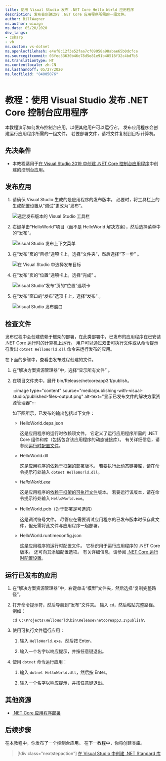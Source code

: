 ```yaml
---
title: 使用 Visual Studio 发布 .NET Core Hello World 应用程序
description: 发布会创建运行 .NET Core 应用程序所需的一组文件。
author: BillWagner
ms.author: wiwagn
ms.date: 05/20/2020
dev_langs:
- csharp
- vb
ms.custom: vs-dotnet
ms.openlocfilehash: e4ef8c12f3e52faa7cf09058a98abae65b0dcfce
ms.sourcegitcommit: 03fec33630b46e78d5e81e91b40518f32c4bd7b5
ms.translationtype: HT
ms.contentlocale: zh-CN
ms.lasthandoff: 05/27/2020
ms.locfileid: "84005076"
---
```

# <a name="tutorial-publish-a-net-core-console-application-with-visual-studio"></a>教程：使用 Visual Studio 发布 .NET Core 控制台应用程序

本教程演示如何发布控制台应用，以便其他用户可以运行它。 发布应用程序会创建运行应用程序所需的一组文件。 若要部署文件，请将文件复制到目标计算机。

## <a name="prerequisites"></a>先决条件

- 本教程适用于[在 Visual Studio 2019 中创建 .NET Core 控制台应用程序](with-visual-studio.md)中创建的控制台应用。

## <a name="publish-the-app"></a>发布应用

1. 请确保 Visual Studio 生成的是应用程序的发布版本。 必要时，将工具栏上的生成配置设置从“调试”更改为“发布”。

   ![选定发布版本的 Visual Studio 工具栏](media/publishing-with-visual-studio/visual-studio-toolbar-release.png)

1. 右键单击“HelloWorld”项目（而不是 HelloWorld 解决方案），然后选择菜单中的“发布”。

   ![Visual Studio 发布上下文菜单](media/publishing-with-visual-studio/publish-context-menu.png)

1. 在“发布”页的“目标”选项卡上，选择“文件夹”，然后选择“下一步”   。

   ![在 Visual Studio 中选择发布目标](media/publishing-with-visual-studio/pick-publish-target.png)

1. 在“发布”页的“位置”选项卡上，选择“完成”  。

   ![Visual Studio“发布”页的“位置”选项卡](media/publishing-with-visual-studio/publish-page-loc-tab.png)

1. 在“发布”窗口的“发布”选项卡上，选择“发布”  。

   ![Visual Studio 发布窗口](media/publishing-with-visual-studio/publish-page.png)

## <a name="inspect-the-files"></a>检查文件

发布过程中会创建依赖于框架的部署，在此类部署中，已发布的应用程序在已安装 .NET Core 运行时的计算机上运行。 用户可以通过双击可执行文件或从命令提示符发出 `dotnet HelloWorld.dll` 命令来运行发布的应用。

在下面的步骤中，查看由发布过程创建的文件。

1. 在“解决方案资源管理器”中，选择“显示所有文件” 。

1. 在项目文件夹中，展开 bin/Release/netcoreapp3.1/publish。

   :::image type="content" source="media/publishing-with-visual-studio/published-files-output.png" alt-text="显示已发布文件的解决方案资源管理器":::

   如下图所示，已发布的输出包括以下文件：

      * HelloWorld.deps.json

         这是应用程序的运行时依赖项文件。 它定义了运行应用程序所需的 .NET Core 组件和库（包括包含该应用程序的动态链接库）。 有关详细信息，请参阅[运行时配置文件](https://github.com/dotnet/cli/blob/85ca206d84633d658d7363894c4ea9d59e515c1a/Documentation/specs/runtime-configuration-file.md)。

      * HelloWorld.dll

         这是应用程序的[依赖于框架的部署](../deploying/deploy-with-cli.md#framework-dependent-deployment)版本。 若要执行此动态链接库，请在命令提示符处输入 `dotnet HelloWorld.dll`。

      * *HelloWorld.exe*

         这是应用程序的[依赖于框架的可执行文件](../deploying/deploy-with-cli.md#framework-dependent-executable)版本。 若要运行该版本，请在命令提示符处输入 `HelloWorld.exe`。

      * HelloWorld.pdb（对于部署是可选的）

         这是调试符号文件。 尽管应在需要调试应用程序的已发布版本时保存此文件，但无需将此文件与应用程序一起部署。

      * HelloWorld.runtimeconfig.json

         这是应用程序的运行时配置文件。 它标识用于运行应用程序的 .NET Core 版本。 还可向其添加配置选项。 有关详细信息，请参阅 [.NET Core 运行时配置设置](../run-time-config/index.md#runtimeconfigjson)。

## <a name="run-the-published-app"></a>运行已发布的应用

1. 在“解决方案资源管理器”中，右键单击“模型”文件夹，然后选择“复制完整路径”。

1. 打开命令提示符，然后导航到“发布”文件夹。 输入 `cd`，然后粘贴完整路径。 例如：

   ```
   cd C:\Projects\HelloWorld\bin\Release\netcoreapp3.1\publish\
   ```

1. 使用可执行文件运行应用：

   1. 输入 `HelloWorld.exe`，然后按 Enter。

   1. 输入一个名字以响应提示，并按任意键退出。

1. 使用 `dotnet` 命令运行应用：

   1. 输入 `dotnet HelloWorld.dll`，然后按 Enter。

   1. 输入一个名字以响应提示，并按任意键退出。

## <a name="additional-resources"></a>其他资源

- [.NET Core 应用程序部署](../deploying/index.md)

## <a name="next-steps"></a>后续步骤

在本教程中，你发布了一个控制台应用。 在下一教程中，你将创建类库。

> [!div class="nextstepaction"]
> [在 Visual Studio 中创建 .NET Standard 库](library-with-visual-studio.md)
